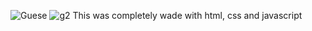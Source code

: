 ![Guese](https://github.com/karthikjampani/guessNumber/assets/61087913/606fe760-9709-4dcb-a5b0-fe764dfde469)
![g2](https://github.com/karthikjampani/guessNumber/assets/61087913/eda63add-ba61-4af3-8aa0-ea17b68e69ef)
This was completely wade with html, css and javascript

